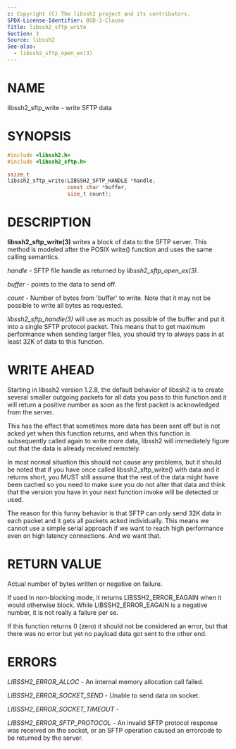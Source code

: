 ```yaml
---
c: Copyright (C) The libssh2 project and its contributors.
SPDX-License-Identifier: BSD-3-Clause
Title: libssh2_sftp_write
Section: 3
Source: libssh2
See-also:
  - libssh2_sftp_open_ex(3)
---
```


# NAME

libssh2_sftp_write - write SFTP data

# SYNOPSIS

~~~c
#include <libssh2.h>
#include <libssh2_sftp.h>

ssize_t
libssh2_sftp_write(LIBSSH2_SFTP_HANDLE *handle,
                   const char *buffer,
                   size_t count);
~~~

# DESCRIPTION

**libssh2_sftp_write(3)** writes a block of data to the SFTP server. This
method is modeled after the POSIX write() function and uses the same calling
semantics.

*handle* - SFTP file handle as returned by *libssh2_sftp_open_ex(3)*.

*buffer* - points to the data to send off.

*count* - Number of bytes from 'buffer' to write. Note that it may not be
possible to write all bytes as requested.

*libssh2_sftp_handle(3)* will use as much as possible of the buffer and
put it into a single SFTP protocol packet. This means that to get maximum
performance when sending larger files, you should try to always pass in at
least 32K of data to this function.

# WRITE AHEAD

Starting in libssh2 version 1.2.8, the default behavior of libssh2 is to
create several smaller outgoing packets for all data you pass to this function
and it will return a positive number as soon as the first packet is
acknowledged from the server.

This has the effect that sometimes more data has been sent off but is not acked
yet when this function returns, and when this function is subsequently called
again to write more data, libssh2 will immediately figure out that the data is
already received remotely.

In most normal situation this should not cause any problems, but it should be
noted that if you have once called libssh2_sftp_write() with data and it returns
short, you MUST still assume that the rest of the data might have been cached so
you need to make sure you do not alter that data and think that the version you
have in your next function invoke will be detected or used.

The reason for this funny behavior is that SFTP can only send 32K data in each
packet and it gets all packets acked individually. This means we cannot use a
simple serial approach if we want to reach high performance even on high
latency connections. And we want that.

# RETURN VALUE

Actual number of bytes written or negative on failure.

If used in non-blocking mode, it returns LIBSSH2_ERROR_EAGAIN when it would
otherwise block. While LIBSSH2_ERROR_EAGAIN is a negative number, it is not
really a failure per se.

If this function returns 0 (zero) it should not be considered an error, but
that there was no error but yet no payload data got sent to the other end.

# ERRORS

*LIBSSH2_ERROR_ALLOC* - An internal memory allocation call failed.

*LIBSSH2_ERROR_SOCKET_SEND* - Unable to send data on socket.

*LIBSSH2_ERROR_SOCKET_TIMEOUT* -

*LIBSSH2_ERROR_SFTP_PROTOCOL* - An invalid SFTP protocol response was
received on the socket, or an SFTP operation caused an errorcode to
be returned by the server.
